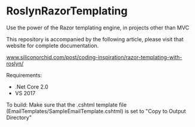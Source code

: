 # RoslynRazorTemplating
Use the power of the Razor templating engine, in projects other than MVC

This repository is accompanied by the following article, please visit that website for complete documentation.

www.siliconorchid.com/post/coding-inspiration/razor-templating-with-roslyn/

Requirements:
* .Net Core 2.0
* VS 2017

To build:
Make sure that the .cshtml template file (EmailTemplates/SampleEmailTemplate.cshtml) is set to "Copy to Output Directory"
